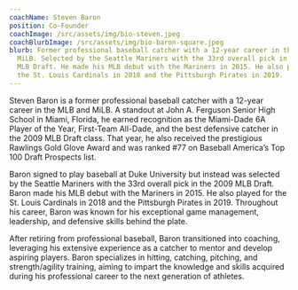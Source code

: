 ```yaml
---
coachName: Steven Baron
position: Co-Founder
coachImage: /src/assets/img/bio-steven.jpeg
coachBlurbImage: /src/assets/img/bio-baron-square.jpeg
blurb: Former professional baseball catcher with a 12-year career in the MLB and
  MiLB. Selected by the Seattle Mariners with the 33rd overall pick in the 2009
  MLB Draft. He made his MLB debut with the Mariners in 2015. He also played for
  the St. Louis Cardinals in 2018 and the Pittsburgh Pirates in 2019.
---
```

Steven Baron is a former professional baseball catcher with a 12-year career in the MLB and MiLB. A standout at John A. Ferguson Senior High School in Miami, Florida, he earned recognition as the Miami-Dade 6A Player of the Year, First-Team All-Dade, and the best defensive catcher in the 2009 MLB Draft class. That year, he also received the prestigious Rawlings Gold Glove Award and was ranked #77 on Baseball America’s Top 100 Draft Prospects list.

Baron signed to play baseball at Duke University but instead was selected by the Seattle Mariners with the 33rd overall pick in the 2009 MLB Draft. Baron made his MLB debut with the Mariners in 2015. He also played for the St. Louis Cardinals in 2018 and the Pittsburgh Pirates in 2019. Throughout his career, Baron was known for his exceptional game management, leadership, and defensive skills behind the plate. 

After retiring from professional baseball, Baron transitioned into coaching, leveraging his extensive experience as a catcher to mentor and develop aspiring players. Baron specializes in hitting, catching, pitching, and strength/agility training, aiming to impart the knowledge and skills acquired during his professional career to the next generation of athletes.

